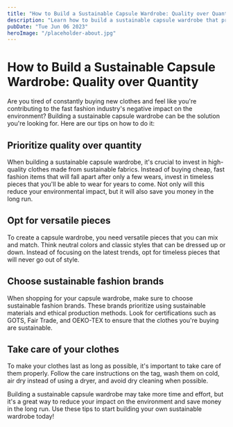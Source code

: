 ```yaml
---
title: "How to Build a Sustainable Capsule Wardrobe: Quality over Quantity"
description: "Learn how to build a sustainable capsule wardrobe that prioritizes quality over quantity. Discover the best sustainable fashion brands and tips to reduce your impact on the environment."
pubDate: "Tue Jun 06 2023"
heroImage: "/placeholder-about.jpg"
---
```


# How to Build a Sustainable Capsule Wardrobe: Quality over Quantity

Are you tired of constantly buying new clothes and feel like you&#39;re contributing to the fast fashion industry&#39;s negative impact on the environment? Building a sustainable capsule wardrobe can be the solution you&#39;re looking for. Here are our tips on how to do it:

## Prioritize quality over quantity

When building a sustainable capsule wardrobe, it&#39;s crucial to invest in high-quality clothes made from sustainable fabrics. Instead of buying cheap, fast fashion items that will fall apart after only a few wears, invest in timeless pieces that you&#39;ll be able to wear for years to come. Not only will this reduce your environmental impact, but it will also save you money in the long run.

## Opt for versatile pieces

To create a capsule wardrobe, you need versatile pieces that you can mix and match. Think neutral colors and classic styles that can be dressed up or down. Instead of focusing on the latest trends, opt for timeless pieces that will never go out of style.

## Choose sustainable fashion brands

When shopping for your capsule wardrobe, make sure to choose sustainable fashion brands. These brands prioritize using sustainable materials and ethical production methods. Look for certifications such as GOTS, Fair Trade, and OEKO-TEX to ensure that the clothes you&#39;re buying are sustainable.

## Take care of your clothes

To make your clothes last as long as possible, it&#39;s important to take care of them properly. Follow the care instructions on the tag, wash them on cold, air dry instead of using a dryer, and avoid dry cleaning when possible.

Building a sustainable capsule wardrobe may take more time and effort, but it&#39;s a great way to reduce your impact on the environment and save money in the long run. Use these tips to start building your own sustainable wardrobe today!